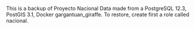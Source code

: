 This is a backup of Proyecto Nacional Data made from a PostgreSQL 12.3, PostGIS 3.1, Docker gargantuan_giraffe. To restore, create first a role called nacional.
